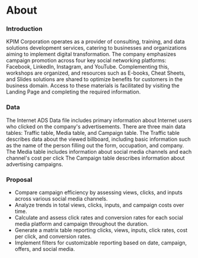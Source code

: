 # About

### Introduction
KPIM Corporation operates as a provider of consulting, training, and data solutions development services, catering to businesses and organizations aiming to implement digital transformation. The company emphasizes campaign promotion across four key social networking platforms: Facebook, LinkedIn, Instagram, and YouTube. Complementing this, workshops are organized, and resources such as E-books, Cheat Sheets, and Slides solutions are shared to optimize benefits for customers in the business domain. Access to these materials is facilitated by visiting the Landing Page and completing the required information. 

### Data
The Internet ADS Data file includes primary information about Internet users who clicked on the company's advertisements. There are three main data tables: Traffic table, Media table, and Campaign table.
The Traffic table describes data about the viewed billboard, including basic information such as the name of the person filling out the form, occupation, and company.
The Media table includes information about social media channels and each channel's cost per click
The Campaign table describes information about advertising campaigns.

### Proposal

- Compare campaign efficiency by assessing views, clicks, and inputs across various social media channels.
- Analyze trends in total views, clicks, inputs, and campaign costs over time.
- Calculate and assess click rates and conversion rates for each social media platform and campaign throughout the duration.
- Generate a matrix table reporting clicks, views, inputs, click rates, cost per click, and conversion rates.
- Implement filters for customizable reporting based on date, campaign, offers, and social media.
